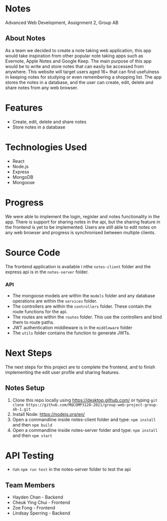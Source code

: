 # Notes
Advanced Web Development, Assignment 2, Group AB

## About Notes
As a team we decided to create a note taking web application, this app would take inspiration from other popular note taking apps such as Evernote, 
Apple Notes and Google Keep. The main purpose of this app would be to write and store notes that can easily be accessed from anywhere. This website 
will target users aged 16+ that can find usefulness in keeping notes for studying or even remembering a shopping list.
The app stores the notes in a database, and the user can create, edit, delete and share notes from any web browser.

# Features
* Create, edit, delete and share notes
* Store notes in a database

# Technologies Used
* React
* Node.js
* Express
* MongoDB
* Mongoose

# Progress

We were able to implement the login, register and notes functionality in the app. There is support for sharing notes in the api, but the sharing feature in the frontend is yet to be implemented. Users are still able to edit notes on any web browser and progress is synchronised between multiple clients.

# Source Code
The frontend application is available i nthe `notes-client` folder and the express api is in the `notes-server` folder.

### API
* The mongoose models are within the `models` folder and any database operations are within the `services` folder.
* The controllers are within the `controllers` folder. These contain the route functions for the api.
* The routes are within the `routes` folder. This use the controllers and bind them to route paths.
* JWT authentication middleware is in the `middleware` folder
* The `utils` folder contains the function to generate JWTs.
# Next Steps
The next steps for this project are to complete the frontend, and to finish implementing the edit user profile and sharing features.

## Notes Setup
1. Clone this repo locally using https://desktop.github.com/ or typing `git clone https://github.com/MQCOMP3120-2021/group-web-project-group-ab-1.git`
2. Install Node: https://nodejs.org/en/
3. Open a commandline inside notes-client folder and type: `npm install` and then `npm build`
4. Open a commandline inside notes-server folder and type: `npm install` and then `npm start`

# API Testing
* run `npm run test` in the notes-server folder to test the api
## Team Members
- Hayden Chan - Backend
- Cheuk Ying Chui - Frontend
- Zoe Fong - Frontend
- Lindsay Sperring - Backend
